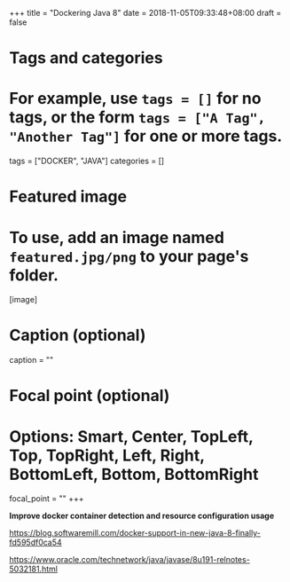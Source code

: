 +++
title = "Dockering Java 8"
date = 2018-11-05T09:33:48+08:00
draft = false


# Tags and categories
# For example, use `tags = []` for no tags, or the form `tags = ["A Tag", "Another Tag"]` for one or more tags.
tags = ["DOCKER", "JAVA"]
categories = []

# Featured image
# To use, add an image named `featured.jpg/png` to your page's folder. 
[image]
  # Caption (optional)
  caption = ""

  # Focal point (optional)
  # Options: Smart, Center, TopLeft, Top, TopRight, Left, Right, BottomLeft, Bottom, BottomRight
  focal_point = ""
+++


**Improve docker container detection and resource configuration usage**


https://blog.softwaremill.com/docker-support-in-new-java-8-finally-fd595df0ca54


https://www.oracle.com/technetwork/java/javase/8u191-relnotes-5032181.html
